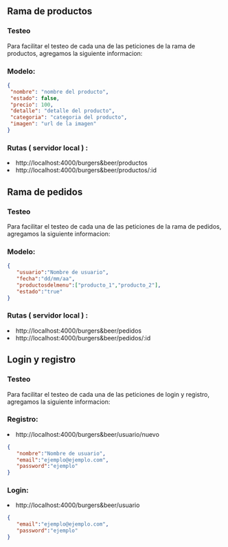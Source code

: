 ## Rama de productos 

### Testeo

Para facilitar el testeo de cada una de las peticiones de la rama de productos, agregamos la siguiente informacion:

### Modelo: 

 ```json
{
  "nombre": "nombre del producto",
  "estado": false,
  "precio": 100,
  "detalle": "detalle del producto",
  "categoria": "categoria del producto",
  "imagen": "url de la imagen"
}
``` 
### Rutas ( servidor local ) :
<li>http://localhost:4000/burgers&beer/productos
<li>http://localhost:4000/burgers&beer/productos/:id

## Rama de pedidos 

### Testeo

Para facilitar el testeo de cada una de las peticiones de la rama de pedidos, agregamos la siguiente informacion:

### Modelo: 

 ```json
{
    "usuario":"Nombre de usuario",
    "fecha":"dd/mm/aa",
    "productosdelmenu":["producto_1","producto_2"],
    "estado":"true"
}
``` 
### Rutas ( servidor local ) :
<li>http://localhost:4000/burgers&beer/pedidos
<li>http://localhost:4000/burgers&beer/pedidos/:id


## Login y registro 

### Testeo

Para facilitar el testeo de cada una de las peticiones de login y registro, agregamos la siguiente informacion:

### Registro: 
 <li>http://localhost:4000/burgers&beer/usuario/nuevo

 ```json
{
    "nombre":"Nombre de usuario",
    "email":"ejemplo@ejemplo.com",
    "password":"ejemplo"
}
``` 

### Login:
  <li>http://localhost:4000/burgers&beer/usuario

 ```json
{
    "email":"ejemplo@ejemplo.com",
    "password":"ejemplo"
}
``` 





